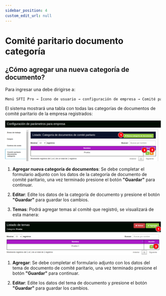 ```yaml
---
sidebar_position: 4
custom_edit_url: null
---
```

# Comité paritario documento categoría
## ¿Cómo agregar una nueva categoría de documento?
Para ingresar una debe dirigirse a:

<div align="center">

```bash
Menú SFTI Pro → Ícono de usuario → configuración de empresa → Comité paritario documento categoría
```
</div>

El sistema mostrará una tabla con todas las categorías de documentos de comité paritario de la empresa registrados:

<div align="center">

![comité paritario documento categoría](/img/img_manual/img_configuracion/2023-08-08_09-24.png)

</div>

1. **Agregar nueva categoría de documentos**: Se debe completar el formulario adjunto con los datos de la categoría de documento de comité paritario, una vez terminado presione el botón **"Guardar"** para continuar.

2. **Editar**: Edite los datos de la categoría de documento y presione el botón **"Guardar"** para guardar los cambios.

3. **Temas**: Podrá agregar temas al comité que registró, se visualizará de esta manera:

<div align="center">

![temas](/img/img_manual/img_configuracion/2023-08-08_09-25.png)

</div>

1. **Agregar**: Se debe completar el formulario adjunto con los datos del tema de documento de comité paritario, una vez terminado presione el botón **"Guardar"** para continuar.

2. **Editar**: Edite los datos del tema de documento y presione el botón **"Guardar"** para guardar los cambios.
